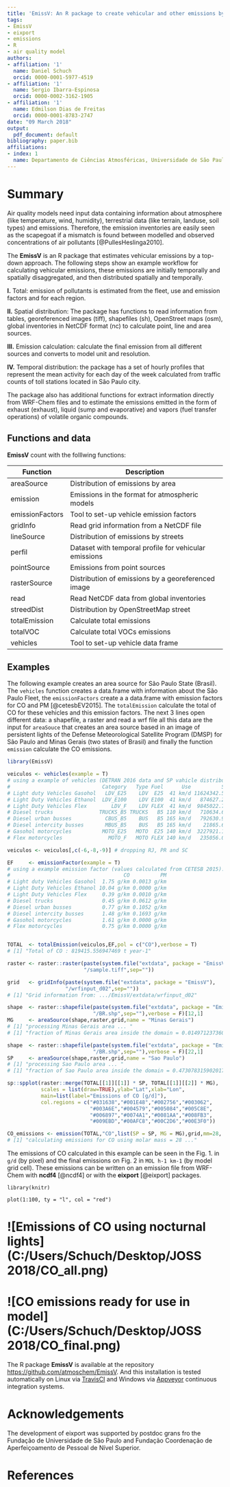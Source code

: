 ```yaml
---
title: 'EmissV: An R package to create vehicular and other emissions by Top-down methods to air quality models'
tags:
- EmissV 
- eixport
- emissions
- R
- air quality model
authors:
- affiliation: '1'
  name: Daniel Schuch
  orcid: 0000-0001-5977-4519
- affiliation: '1'
  name: Sergio Ibarra-Espinosa
  orcid: 0000-0002-3162-1905
- affiliation: '1'
  name: Edmilson Dias de Freitas
  orcid: 0000-0001-8783-2747
date: "09 March 2018"
output:
  pdf_document: default
bibliography: paper.bib
affiliations:
- index: 1
  name: Departamento de Ciências Atmosféricas, Universidade de São Paulo, Brasil
---
```


# Summary

Air quality models need input data containing information about atmosphere (like temperature, wind, humidity), terrestrial data (like terrain, landuse, soil types) and emissions. Therefore, the emission inventories are easily seen as the scapegoat if a mismatch is found between modelled and observed concentrations of air pollutants [@PullesHeslinga2010].

The **EmissV** is an R package that estimates vehicular emissions by a top-down approach. The following steps show an example workflow for calculating vehicular emissions, these emissions are initially temporally and spatially disaggregated, and then distributed spatially and temporally.

**I.** Total: emission of pollutants is estimated from the fleet, use and emission factors and for each region.

**II.** Spatial distribution: The package has functions to read information from tables, georeferenced images (tiff), shapefiles (sh), OpenStreet maps (osm), global inventories in NetCDF format (nc) to calculate point, line and area sources.

**III.** Emission calculation: calculate the final emission from all different sources and converts to model unit and resolution.

**IV.** Temporal distribution: the package has a set of hourly profiles that represent the mean activity for each day of the week calculated from traffic counts of toll stations located in São Paulo city.

The package also has additional functions for extract information directly from WRF-Chem files and to estimate the emissions emitted in the form of exhaust (exhaust), liquid (sump and evaporative) and vapors (fuel transfer operations) of volatile organic compounds.

## Functions and data

**EmissV** count with the folllwing functions:

| Function     | Description                                           |
|--------------|-------------------------------------------------------|
| areaSource   | Distribution of emissions by area                     |
| emission     | Emissions in the format for atmospheric models        |
| emissionFactors | Tool to set-up vehicle emission factors            |
| gridInfo     | Read grid information from a NetCDF file              |
| lineSource   | Distribution of emissions by streets                  |
| perfil       | Dataset with temporal profile for vehicular emissions |
| pointSource  | Emissions from point sources                          |
| rasterSource | Distribution of emissions by a georeferenced image    |
| read         | Read NetCDF data from global inventories              |
| streedDist   | Distribution by OpenStreetMap street                  |
| totalEmission| Calculate total emissions                             |
| totalVOC     | Calculate total VOCs emissions                        |
| vehicles     | Tool to set-up vehicle data frame                     |

## Examples

The following example creates an area source for São Paulo State (Brasil). The `vehicles` function creates a data.frame with information about the São Paulo Fleet, the `emissionFactors` create a a data.frame with emission factors for CO and PM [@cetesbEV2015]. The `totalEmission` calculate the total of CO for these vehicles and this emission factors. The next 3 lines open different data: a shapefile, a raster and read a wrf file all this data are the input for `areaSouce` that creates an area source based in an image of persistent lights of the Defense Meteorological Satellite Program (DMSP) for São Paulo and Minas Gerais (two states of Brasil) and finally the function `emission` calculate the CO emissions.

``` r
library(EmissV)

veiculos <- vehicles(example = T)
# using a example of vehicles (DETRAN 2016 data and SP vahicle distribution):
#                              Category   Type Fuel      Use          SP  ...
# Light duty Vehicles Gasohol   LDV_E25    LDV  E25  41 km/d 11624342.56  ...
# Light Duty Vehicles Ethanol  LDV_E100    LDV E100  41 km/d   874627.23  ...
# Light Duty Vehicles Flex        LDV_F    LDV FLEX  41 km/d  9845022.78  ...
# Diesel trucks               TRUCKS_B5 TRUCKS   B5 110 km/d   710634.63  ...
# Diesel urban busses           CBUS_B5    BUS   B5 165 km/d   792630.93  ...
# Diesel intercity busses       MBUS_B5    BUS   B5 165 km/d    21865.68  ...
# Gasohol motorcycles          MOTO_E25   MOTO  E25 140 km/d  3227921.13  ...
# Flex motorcycles               MOTO_F   MOTO FLEX 140 km/d   235056.07  ...

veiculos <- veiculos[,c(-6,-8,-9)] # dropping RJ, PR and SC

EF     <- emissionFactor(example = T)
# using a example emission factor (values calculated from CETESB 2015):
#                                     CO          PM
# Light duty Vehicles Gasohol  1.75 g/km 0.0013 g/km
# Light Duty Vehicles Ethanol 10.04 g/km 0.0000 g/km
# Light Duty Vehicles Flex     0.39 g/km 0.0010 g/km
# Diesel trucks                0.45 g/km 0.0612 g/km
# Diesel urban busses          0.77 g/km 0.1052 g/km
# Diesel intercity busses      1.48 g/km 0.1693 g/km
# Gasohol motorcycles          1.61 g/km 0.0000 g/km
# Flex motorcycles             0.75 g/km 0.0000 g/km


TOTAL  <- totalEmission(veiculos,EF,pol = c("CO"),verbose = T)
# [1] "Total of CO : 819415.556947469 t year-1"

raster <- raster::raster(paste(system.file("extdata", package = "EmissV"),
                         "/sample.tiff",sep=""))

grid   <- gridInfo(paste(system.file("extdata", package = "EmissV"),
                   "/wrfinput_d02",sep=""))
# [1] "Grid information from: .../EmissV/extdata/wrfinput_d02"

shape  <- raster::shapefile(paste(system.file("extdata", package = "EmissV"),
                            "/BR.shp",sep=""),verbose = F)[12,1]
MG     <- areaSource(shape,raster,grid,name = "Minas Gerais")
# [1] "processing Minas Gerais area ... "
# [1] "fraction of Minas Gerais area inside the domain = 0.0149712373601029"

shape  <- raster::shapefile(paste(system.file("extdata", package = "EmissV"),
                            "/BR.shp",sep=""),verbose = F)[22,1]
SP     <- areaSource(shape,raster,grid,name = "Sao Paulo")
# [1] "processing Sao Paulo area ... "
# [1] "fraction of Sao Paulo area inside the domain = 0.473078315902017"

sp::spplot(raster::merge(TOTAL[[1]][[1]] * SP, TOTAL[[1]][[2]] * MG),
           scales = list(draw=TRUE),ylab="Lat",xlab="Lon",
           main=list(label="Emissions of CO [g/d]"),
           col.regions = c("#031638","#001E48","#002756","#003062",
                           "#003A6E","#004579","#005084","#005C8E",
                           "#006897","#0074A1","#0081AA","#008FB3",
                           "#009EBD","#00AFC8","#00C2D6","#00E3F0"))

CO_emissions <- emission(TOTAL,"CO",list(SP = SP, MG = MG),grid,mm=28, plot = T)
# [1] "calculating emissions for CO using molar mass = 28 ..."
```

The emissions of CO calculated in this example can be seen in the Fig. 1. in `g/d` (by pixel) and the final emissions on Fig. 2 in `MOL h-1 km-1` (by model grid cell). These emissions can be written on an emission file from WRF-Chem with **ncdf4** [@ncdf4] or with the **eixport** [@eixport] packages.

```{r mychunk, fig.show = "hide", echo = FALSE, fig.height=3, fig.width=5}
library(knitr)

plot(1:100, ty = "l", col = "red")

```

# ![Emissions of CO using nocturnal lights](C:/Users/Schuch/Desktop/JOSS 2018/CO_all.png)

# ![CO emissions ready for use in model](C:/Users/Schuch/Desktop/JOSS 2018/CO_final.png)

The R package **EmissV** is available at the repository  https://github.com/atmoschem/EmissV. 
And this installation is tested automatically on Linux via [TravisCI](https://travis-ci.org/atmoschem/eixport) and Windows via [Appveyor](https://ci.appveyor.com/project/Schuch666/eixport) continuous integration systems.

# Acknowledgements

The development of eixport was supported by postdoc grans fro the Fundação de Universidade de São Paulo and Fundação Coordenação de Aperfeiçoamento de Pessoal de Nível Superior.

# References
